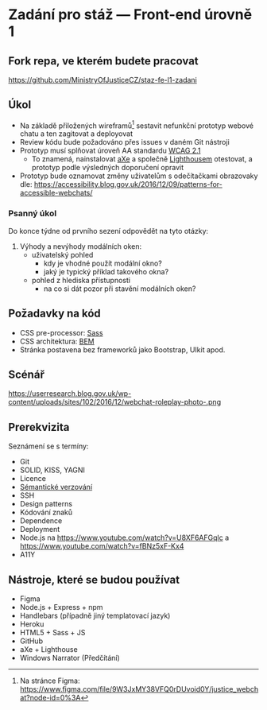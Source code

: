 # Zadání pro stáž — Front-end úrovně 1

## Fork repa, ve kterém budete pracovat
https://github.com/MinistryOfJusticeCZ/staz-fe-l1-zadani

## Úkol

- Na základě přiložených wireframů[^1] sestavit nefunkční prototyp webové chatu a ten zagitovat a deployovat
- Review kódu bude požadováno přes issues v daném Git nástroji
- Prototyp musí splňovat úroveň AA standardu [WCAG 2.1](https://www.w3.org/TR/WCAG21/)
  - To znamená, nainstalovat [aXe](https://addons.mozilla.org/en-US/firefox/addon/axe-devtools/) a společně [Lighthousem](https://developers.google.com/web/tools/lighthouse) otestovat, a prototyp podle výsledných doporučení opravit
- Prototyp bude oznamovat změny uživatelům s odečítačkami obrazovaky dle: https://accessibility.blog.gov.uk/2016/12/09/patterns-for-accessible-webchats/

### Psanný úkol
Do konce týdne od prvního sezení odpovědět na tyto otázky:

1. Výhody a nevýhody modálních oken:
    - uživatelský pohled
      - kdy je vhodné použít modální okno?
      - jaký je typický příklad takového okna?
    - pohled z hlediska přístupnosti
      - na co si dát pozor při stavění modálních oken?

## Požadavky na kód

- CSS pre-processor: [Sass](https://www.itnetwork.cz/html-css/webove-portfolio/tutorial-moderni-webove-portfolio-sass)
- CSS architektura: [BEM](https://jecas.cz/bem)
- Stránka postavena bez frameworků jako Bootstrap, UIkit apod.

## Scénář
https://userresearch.blog.gov.uk/wp-content/uploads/sites/102/2016/12/webchat-roleplay-photo-.png

## Prerekvizita

Seznámení se s termíny:

- Git
- SOLID, KISS, YAGNI
- Licence
- [Sémantické verzování](https://semver.org/lang/cs/)
- SSH
- Design patterns
- Kódování znaků
- Dependence
- Deployment
- Node.js na https://www.youtube.com/watch?v=U8XF6AFGqlc a https://www.youtube.com/watch?v=fBNz5xF-Kx4
- A11Y

## Nástroje, které se budou používat

- Figma
- Node.js + Express + npm
- Handlebars (případně jiný templatovací jazyk)
- Heroku
- HTML5 + Sass + JS
- GitHub
- aXe + Lighthouse
- Windows Narrator (Předčítání)

[^1]: Na stránce Figma: https://www.figma.com/file/9W3JxMY38VFQ0rDUvoid0Y/justice_webchat?node-id=0%3A


